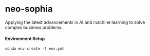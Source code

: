 # neo-sophia

Applying the latest advancements in AI and machine learning to solve complex business problems.

#### Environment Setup

    conda env create -f env.yml

